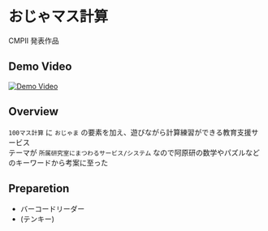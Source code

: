 # おじゃマス計算
CMPⅡ 発表作品

## Demo Video
[![Demo Video](http://img.youtube.com/vi/NTj33EWSn1I/0.jpg)](https://www.youtube.com/watch?v=NTj33EWSn1I)

## Overview
`100マス計算` に `おじゃま` の要素を加え、遊びながら計算練習ができる教育支援サービス  
テーマが `所属研究室にまつわるサービス/システム` なので阿原研の数学やパズルなどのキーワードから考案に至った

## Preparetion
+ バーコードリーダー
+ (テンキー)
